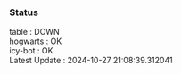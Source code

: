 ### Status


table : DOWN  
hogwarts : OK  
icy-bot : OK  
Latest Update : 2024-10-27 21:08:39.312041
